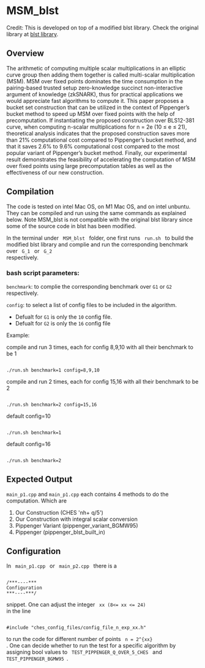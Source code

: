 
# MSM_blst

Credit: This is developed on top of a modified blst library. Check the original library at [blst library](https://github.com/supranational/blst).


## Overview
The arithmetic of computing multiple scalar multiplications in an elliptic
curve group then adding them together is called multi-scalar multiplication (MSM).
MSM over fixed points dominates the time consumption in the pairing-based trusted
setup zero-knowledge succinct non-interactive argument of knowledge (zkSNARK),
thus for practical applications we would appreciate fast algorithms to compute it.
This paper proposes a bucket set construction that can be utilized in the context
of Pippenger’s bucket method to speed up MSM over fixed points with the help of
precomputation. If instantiating the proposed construction over BLS12-381 curve,
when computing n-scalar multiplications for n = 2e
(10 ≤ e ≤ 21), theoretical analysis
indicates that the proposed construction saves more than 21% computational cost
compared to Pippenger’s bucket method, and that it saves 2.6% to 9.6% computational
cost compared to the most popular variant of Pippenger’s bucket method. Finally, our
experimental result demonstrates the feasibility of accelerating the computation of
MSM over fixed points using large precomputation tables as well as the effectiveness
of our new construction.


## Compilation
The code is tested on intel Mac OS, on M1 Mac OS, and on intel unbuntu. They can be compiled and run using the same commands as explained below. Note MSM_blst is not compatible with the original blst library since some of the source code in blst has been modified. 

In the terminal under 
<code>
MSM_blst 
</code>
folder,
one first runs 
<code>
run.sh
</code>
to build the modified blst library and complie and run the corresponding benchmark over
<code>
G_1 
</code>
or
<code>
G_2
</code>
respectively.


### bash script parameters:
`benchmark`: to complie the corresponding benchmark over `G1` or `G2` respectively.

`config`: to select a list of config files to be included in the algorithm. 
- Defualt for `G1` is only the `10` config file.
- Defualt for `G2` is only the `16` config file

Example:

compile and run 3 times, each for config 8,9,10 with all their benchmark to be 1
<pre><code>
./run.sh benchmark=1 config=8,9,10 
</code></pre>
compile and run 2 times, each for config 15,16 with all their benchmark to be 2
<pre><code>
./run.sh benchmark=2 config=15,16 
</code></pre>
default config=10
<pre><code>
./run.sh benchmark=1 
</code></pre>
default config=16
<pre><code>
./run.sh benchmark=2      
</code></pre>


## Expected Output
<!-- difference between the two .cpp files -->
```main_p1.cpp``` and ```main_p1.cpp``` each contains 4 methods to do the computation. Which are
1. Our Construction (CHES 'nh+ q/5')
2. Our Construction with integral scalar conversion
3. Pippenger Variant (pippenger_variant_BGMW95)
4. Pippenger (pippenger_blst_built_in)

## Configuration
In 
<code>
main_p1.cpp
</code>
or 
<code>
main_p2.cpp
</code>
there is a 
<pre><code>
/***----***
Configuration
***----***/
</code></pre> 
snippet. One can adjust the integer 
<code>
xx (8<= xx <= 24)
</code>
in the line 
<pre><code> 
#include "ches_config_files/config_file_n_exp_xx.h" 
</code></pre> 
to run the code for different number of points
<code> 
n = 2^{xx}
</code>.
One can decide whether to run the test for a specific algorithm by assigning bool values to
<code>
TEST_PIPPENGER_Q_OVER_5_CHES
</code>
and
<code>
TEST_PIPPENGER_BGMW95
</code>.
